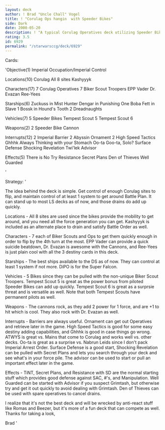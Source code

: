 ```yaml
---
layout: deck
author: ! Brad "Uncle Chall" Vogel
title: ! "Corulag Ops hangin  with Speeder Bikes"
side: Dark
date: 2000-05-20
description: ! "A typical Corulag Operatives deck utilizing Speeder Bikers along with the ability to get around Battle Plan."
rating: 3.5
id: 6929
permalink: "/starwarsccg/deck/6929"
---
```

Cards: 

'Objective(1)
Imperial Occupation/Imperial Control

Locations(10)
Corulag
All 8  sites
Kashyyyk

Characters(17)
7 Corulag Operatives
7 Biker Scout Troopers
EPP Vader
Dr. Evazan
Ree-Yees

Starships(6)
Zuckuss in Mist Hunter
Dengar in Punishing One
Boba Fett in Slave 1
Bossk in Hound's Tooth
2 Dreadnaughts

Vehicles(7)
5 Speeder Bikes
Tempest Scout 5
Tempest Scout 6

Weapons(2)
2 Speeder Bike Cannon

Interrupts(12)
2 Imperial Barrier
2 Abyssin Ornament
2 High Speed Tactics
Ghhhk
Always Thinking with your Stomach
Oo-ta Goo-ta, Solo?
Surface Defense
Shocking Revelation
Twi'lek Advisor

Effects(5)
There is No Try
Resistance
Secret Plans
Den of Thieves
Well Guarded

'

Strategy: '

The idea behind the deck is simple.  Get control of enough Corulag sites to flip, and maintain control of at least 1 system to get around Battle Plan.  It can stand up to most LS decks as of now, and those drains do add up quickly.

Locations - All 8 sites are used since the bikes provide the mobility to get around, and you need all the force generation you can get.  Kashyyyk is included as an alternate place to drain and satisfy Battle Order as well.

Characters - 7 each of Biker Scouts and Ops to get them quickly enough in order to flip by the 4th turn at the most.  EPP Vader can provide a quick suicide beatdown, Dr. Evazan is awesome with the Cannons, and Ree-Yees is just plain cool with all the 3 destiny cards in this deck.

Starships - The best ships available to the DS as of now.  They can control at least 1 system if not more.  DiPO is for the Super Falcon.

Vehicles - 5 Bikes since they can be pulled with the non-unique Biker Scout Troopers.  Tempest Scout 5 is great as the power bonus from piloted Speeder Bikes can add up quickly.  Tempest Scout 6 is great as a surprsie threat and is versatile as well.  Note that both Tempest Scouts have permanent pilots as well.

Weapons - The cannons rock, as they add 2 power for 1 force, and are +1 to hit which is cool.  They also rock with Dr. Evazan as well.

Interrupts - Barriers are always useful.  Ornament can get out Operatives and retrieve later in the game.  High Speed Tactics is good for some easy destiny adding capabilities, and Ghhhk is good in case things go wrong.  ATWYS is great vs. Mains that come to Corulag and works well vs. other decks.  Oo-ta is great as a surprise vs. Nabrun Leids since I don't pack Imperial Arrest Order.  Surface Defense is a good start, Shocking Revelation can be pulled with Secret Plans and lets you search through your deck and see what's in your force pile.  The advisor can be used to start or pull an important effect later in the game.

Effects - TiNT, Secret Plans, and Resistance with SD are the normal starting stuff which provides good defense against SAC, #'s, and Manipulation.  Well Guarded can be started with Advisor if you suspect Grimtash, but otherwise try and get it out quickly to avoid dealing with Grimtash.  Den of Thieves can be used with spare operatives to cancel drains.

I realize that it's not the best deck and will be wrecked by anti-react stuff like Romas and Beezer, but it's more of a fun deck that can compete as well.  Thanks for taking a look,

Brad	 '
